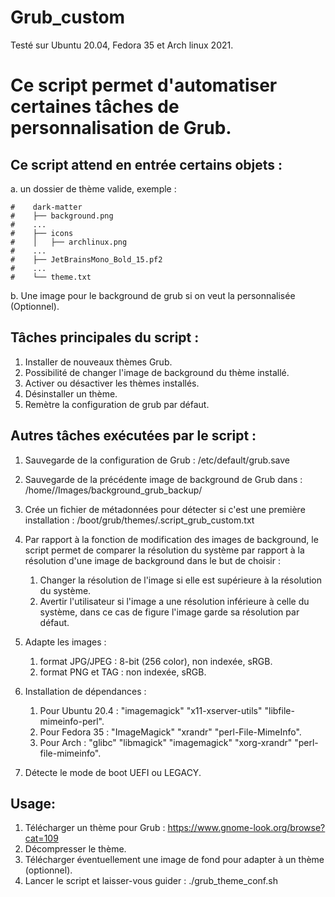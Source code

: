 # Grub_custom
Testé sur Ubuntu 20.04, Fedora 35 et Arch linux 2021.

# Ce script permet d'automatiser certaines tâches de personnalisation de Grub.

## Ce script attend en entrée certains objets :

a. un dossier de thème valide, exemple :
```
#    dark-matter
#    ├── background.png
#    ...
#    ├── icons
#    │   ├── archlinux.png
#    ...
#    ├── JetBrainsMono_Bold_15.pf2
#    ...
#    └── theme.txt
```
b. Une image pour le background de grub si on veut la personnalisée (Optionnel).

## Tâches principales du script : 

 1. Installer de nouveaux thèmes Grub.
 2. Possibilité de changer l'image de background du thème installé.
 3. Activer ou désactiver les thèmes installés.
 4. Désinstaller un thème.
 5. Remètre la configuration de grub par défaut.  
                                                   
## Autres tâches exécutées par le script :

 1. Sauvegarde de la configuration de Grub : /etc/default/grub.save
 
 2. Sauvegarde de la précédente image de background de Grub dans :
    /home/<user>/Images/background_grub_backup/
 
 3. Crée un fichier de métadonnées pour détecter si c'est une première installation :
    /boot/grub/themes/.script_grub_custom.txt

 4. Par rapport à la fonction de modification des images de background,
    le script permet de comparer la résolution du système par rapport à la résolution
    d'une image de background dans le but de choisir :
     1. Changer la résolution de l'image si elle est supérieure à la résolution du système.
     2. Avertir l'utilisateur si l'image a une résolution inférieure à celle du système,
        dans ce cas de figure l'image garde sa résolution par défaut.

 5. Adapte les images :
     1. format JPG/JPEG : 8-bit (256 color), non indexée, sRGB.
     2. format PNG et TAG : non indexée, sRGB.

 6. Installation de dépendances :
    1. Pour Ubuntu 20.4 : "imagemagick" "x11-xserver-utils" "libfile-mimeinfo-perl".
    2. Pour Fedora 35 : "ImageMagick" "xrandr" "perl-File-MimeInfo".
    3. Pour Arch : "glibc" "libmagick" "imagemagick" "xorg-xrandr" "perl-file-mimeinfo".

 7. Détecte le mode de boot UEFI ou LEGACY.
                                                                                                     
## Usage:
1. Télécharger un thème pour Grub : https://www.gnome-look.org/browse?cat=109
2. Décompresser le thème.
3. Télécharger éventuellement une image de fond pour adapter à un thème (optionnel).
4. Lancer le script et laisser-vous guider : ./grub_theme_conf.sh

